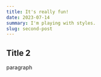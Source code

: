 ```yaml
---
title: It's really fun!
date: 2023-07-14
summary: I'm playing with styles.
slug: second-post
---
```


## Title 2

paragraph